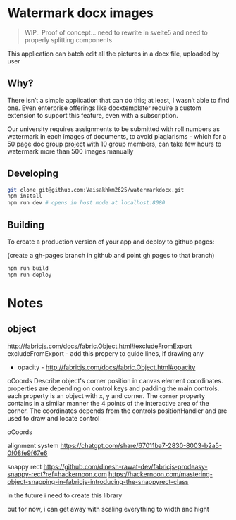 # Watermark docx images

> WIP.. Proof of concept... 
> need to rewrite in svelte5 and need to properly splitting components

This application can batch edit all the pictures in a docx file, uploaded by user

## Why?

There isn’t a simple application that can do this; at least, I wasn’t able to find one. Even enterprise offerings like docxtemplater require a custom extension to support this feature, even with a subscription.

Our university requires assignments to be submitted with roll numbers as watermark in each images of documents, to avoid plagiarisms - which for a 50 page doc group project with 10 group members, can take few hours to watermark more than 500 images manually



## Developing

```bash
git clone git@github.com:Vaisakhkm2625/watermarkdocx.git
npm install
npm run dev # opens in host mode at localhost:8080
```

## Building

To create a production version of your app and deploy to github pages:

(create a gh-pages branch in github and point gh pages to that branch)
```bash
npm run build
npm run deploy
```

# Notes

## object
http://fabricjs.com/docs/fabric.Object.html#excludeFromExport
excludeFromExport - add this propery to guide lines, if drawing any

- opacity  - http://fabricjs.com/docs/fabric.Object.html#opacity


oCoords
Describe object's corner position in canvas element coordinates. properties are depending on control keys and padding the main controls. each property is an object with x, y and corner. The `corner` property contains in a similar manner the 4 points of the interactive area of the corner. The coordinates depends from the controls positionHandler and are used to draw and locate control



oCoords


alignment system
https://chatgpt.com/share/67011ba7-2830-8003-b2a5-0f08fe9f67e6

snappy rect
https://github.com/dinesh-rawat-dev/fabricjs-prodeasy-snappy-rect?ref=hackernoon.com
https://hackernoon.com/mastering-object-snapping-in-fabricjs-introducing-the-snappyrect-class


in the future i need to create this library

but for now, i can get away with scaling everything to width and hight
